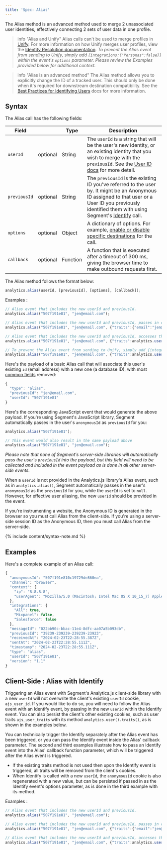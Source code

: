 ```yaml
---
title: 'Spec: Alias'
---
```


The Alias method is an advanced method used to merge 2 unassociated user identities, effectively connecting 2 sets of user data in one profile. 

> info "Alias and Unify"
> Alias calls can't be used to merge profiles in [Unify](/docs/unify/). For more information on how Unify merges user profiles, view the [Identity Resolution documentation](https://segment.com/docs/unify/identity-resolution/). 
> _To prevent the Alias event from sending to Unify, simply add `{integrations:{"Personas":false}}` within the event's `options` parameter. Please review the Examples provided below for additional context._

> info "Alias is an advanced method"
> The Alias method allows you to explicitly change the ID of a tracked user. This should only be done when it's required for downstream destination compatibility. See the [Best Practices for Identifying Users](/docs/guides/how-to-guides/best-practices-identify/) docs for more information.

<!-- Since this is Segment's most advanced method, there are sections on each docs page for destinations that use it:

- [Kissmetrics](/docs/connections/destinations/catalog/kissmetrics#alias)
- [Mixpanel](/docs/connections/destinations/catalog/mixpanel#alias)
- [Vero](/docs/connections/destinations/catalog/vero#alias)

 TODO: do more research on if this is required anywhere anymore. --->

## Syntax

The Alias call has the following fields:

| Field        |          | Type     | Description                                                                                                                                     |
| ------------ | -------- | -------- | ----------------------------------------------------------------------------------------------------------------------------------------------- |
| `userId`     | optional | String   | The `userId` is a string that will be the user's new identity, or an existing identity that you wish to merge with the `previousId`. See the [User ID docs](/docs/connections/spec/identify#user-id) for more detail.                                                                                            |
| `previousId` | optional | String   | The `previousId` is the existing ID you've referred to the user by. It might be an Anonymous ID assigned to that user or a User ID you previously identified them with using Segment's [Identify](/docs/connections/spec/identify/) call.                                          |
| `options`    | optional | Object   | A dictionary of options. For example, [enable or disable specific destinations](#managing-data-flow-with-the-integrations-object) for the call. |
| `callback`   | optional | Function | A function that is executed after a timeout of 300 ms, giving the browser time to make outbound requests first.                                 |

The Alias method follows the format below:

```js
analytics.alias(userId, [previousId], [options], [callback]);
```
Examples : 
```js
// Alias event that includes the new userId and previousId.
analytics.alias("507f191e81", "jen@email.com");

// Alias event that includes the new userId and previousId, passes in context.traits.email as the options parameter, and an Identify event as the callback function.
analytics.alias("507f191e81", "jen@email.com", {"traits":{"email":"jen@email.com"}}, ()=>{analytics.identify("507f191e81")});

// Alias event that includes the new userId and previousId, accesses the client's existing traits as the options parameter, and an Identify event as the callback function parameter that includes the A.js method to access the client's existing traits to persist them when assigning a new userId on the client, and adds a new trait of status.
analytics.alias("507f191e81", "jen@email.com", {"traits":analytics.user().traits()}, ()=>{analytics.identify("507f191e81", {...analytics.user().traits(), "status":"alias")});

// To prevent the Alias event from sending to Unify, simply add {integrations:{"Personas":false}} within an event's options parameter. Doing so to the example event provided above would prevent both the Alias and the Identify events from entering Unify.
analytics.alias("507f191e81", "jen@email.com", {"traits":analytics.user().traits(), integrations:{"Personas":false}}, ()=>{analytics.identify("507f191e81", {...analytics.user().traits(), "status":"alias"}, {integrations:{"Personas":false}})});
```


Here's the payload of a basic Alias call that will associate this user's existing `id` (email address) with a new one (a database ID), with most [common fields](/docs/connections/spec/common/) removed:

```js
{
  "type": "alias",
  "previousId": "jen@email.com",
  "userId": "507f191e81"
}
```

Here's the corresponding JavaScript event that would generate the above payload. If you're using Segment's JavaScript library, Segment automatically passes in the user's `anonymousId` as `previousId` for you:

```js
analytics.alias("507f191e81");

// This event would also result in the same payload above
analytics.alias("507f191e81", "jen@email.com");
```
_Please note that none of Segment's server-side libraries will automatically pass the user's `previousId` into the payload, but this field will need to be collected and included in the event payload as is done in all other server-side events._

When a `userId` is not provided in the Analytics.js library's Alias event, such as in `analytics.alias()`, Segment automatically passes in the user's `anonymousId` as the `previousId` for you, while the `userId` is set to `null`. However, for effective user aliasing, the new `userId` should be provided in the event.

If you're instrumenting a website, the Anonymous ID is generated in the browser so you must call Alias from the client-side. If you're using a server-side session ID as the Anonymous ID, then you must call Alias from the server-side.


{% include content/syntax-note.md %}

## Examples
Here's a complete example of an Alias call:

```js
{
  "anonymousId": "507f191e810c19729de860ea",
  "channel": "browser",
  "context": {
    "ip": "8.8.8.8",
    "userAgent": "Mozilla/5.0 (Macintosh; Intel Mac OS X 10_15_7) AppleWebKit/537.36 (KHTML, like Gecko) Chrome/121.0.0.0 Safari/537.36"
  },
  "integrations": {
    "All": true,
    "Mixpanel": false,
    "Salesforce": false
  },
  "messageId": "022bb90c-bbac-11e4-8dfc-aa07a5b093db",
  "previousId": "39239-239239-239239-23923",
  "receivedAt": "2024-02-23T22:28:55.387Z",
  "sentAt": "2024-02-23T22:28:55.111Z",
  "timestamp": "2024-02-23T22:28:55.111Z",
  "type": "alias",
  "userId": "507f191e81",
  "version": "1.1"
}
```

## Client-Side : Alias with Identify

Triggering an Alias event with Segment's Analytics.js client-side library with a new `userId` will not overwrite the client's existing `userId` cookie, `ajs_user_id`. If you would like to do so, you will need to follow the Alias event with an Identify event, by passing in the new `userId` within the Identify event. You can also persist the client's other existing cookies, such as user traits `ajs_user_traits` with its method `analytics.user().traits()`, as is shown in the examples below. 

You can technically trigger the Identify separately after the Alias event has been triggered, or you can pass the Identify event inside the Alias' callback parameter. The second and third examples illustrate how to pass an Identify event into the Alias' callback function parameter, which will be triggered after the Alias event is triggered.
- If the existing traits method is not used then upon the Identify event is triggered, all traits will be removed from the client's cookies. 
- When Identify is called with a new `userId`, the `anonymousId` cookie is also regenerated with a new value, but can be persisted if passed in as the Identify event's options parameter, as is done in the third example with its method.

Examples : 
```js
// Alias event that includes the new userId and previousId.
analytics.alias("507f191e81", "jen@email.com");

// Alias event that includes the new userId and previousId, passes in context.traits.email as the options parameter, and an Identify event as the callback function.
analytics.alias("507f191e81", "jen@email.com", {"traits":{"email":"jen@email.com"}}, ()=>{analytics.identify("507f191e81")});

// Alias event that includes the new userId and previousId, accesses the client's existing traits as the options parameter, and an Identify event as the callback function parameter that includes the A.js method to access the client's existing traits to persist them when assigning a new userId on the client, and adds a new trait of "status", also persisting the anonymousId 
analytics.alias("507f191e81", "jen@email.com", {"traits":analytics.user().traits()}, ()=>{analytics.identify("507f191e81", {...analytics.user().traits(), "status":"aliased user"}, {anonymousId: analytics.user().anonymousId()})});
```
